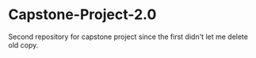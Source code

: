 # Capstone-Project-2.0
Second repository for capstone project since the first didn't let me delete old copy.
